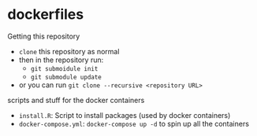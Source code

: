 # dockerfiles

Getting this repository

- `clone` this repository as normal
- then in the repository run:
    - `git submoidule init`
    - `git submodule update`
- or you can run `git clone --recursive <repository URL>`

scripts and stuff for the docker containers

- `install.R`: Script to install packages (used by docker containers)
- `docker-compose.yml`: `docker-compose up -d` to spin up all the containers
